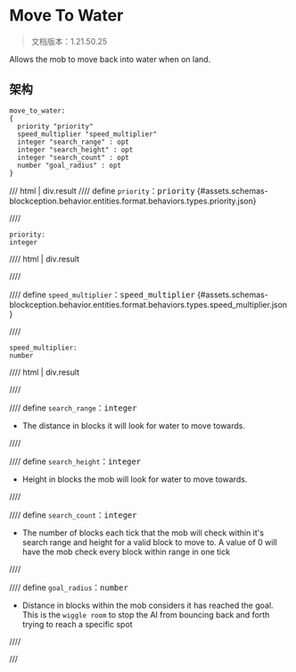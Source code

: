 # Move To Water

> 文档版本：1.21.50.25

Allows the mob to move back into water when on land.

## 架构

```mcschema
move_to_water:
{
  priority "priority"
  speed_multiplier "speed_multiplier"
  integer "search_range" : opt
  integer "search_height" : opt
  integer "search_count" : opt
  number "goal_radius" : opt
}

```

/// html | div.result
//// define
`priority`：<samp>priority</samp> {#assets.schemas-blockception.behavior.entities.format.behaviors.types.priority.json}


////

```mcschema
priority:
integer

```

//// html | div.result

////



//// define
`speed_multiplier`：<samp>speed_multiplier</samp> {#assets.schemas-blockception.behavior.entities.format.behaviors.types.speed_multiplier.json}


////

```mcschema
speed_multiplier:
number

```

//// html | div.result

////



//// define
`search_range`：<samp>integer</samp>

- The distance in blocks it will look for water to move towards.


////


//// define
`search_height`：<samp>integer</samp>

- Height in blocks the mob will look for water to move towards.


////


//// define
`search_count`：<samp>integer</samp>

- The number of blocks each tick that the mob will check within it's search range and height for a valid block to move to. A value of 0 will have the mob check every block within range in one tick


////


//// define
`goal_radius`：<samp>number</samp>

- Distance in blocks within the mob considers it has reached the goal. This is the `wiggle room` to stop the AI from bouncing back and forth trying to reach a specific spot


////


///

